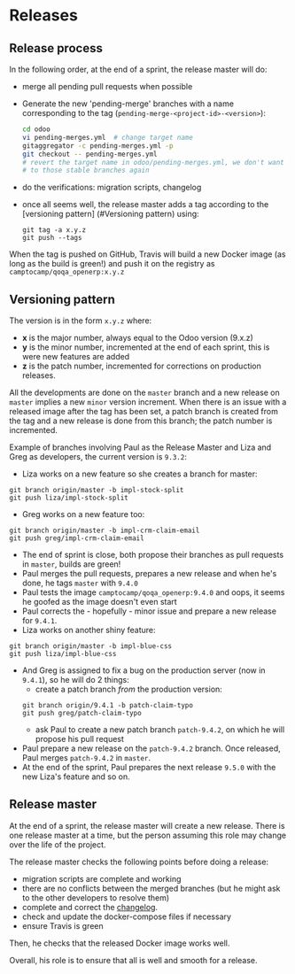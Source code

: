 # Releases

## Release process

In the following order, at the end of a sprint, the release master will do:

* merge all pending pull requests when possible
* Generate the new 'pending-merge' branches with a name corresponding to the tag (`pending-merge-<project-id>-<version>`):

  ```bash
  cd odoo
  vi pending-merges.yml  # change target name
  gitaggregator -c pending-merges.yml -p
  git checkout -- pending-merges.yml
  # revert the target name in odoo/pending-merges.yml, we don't want to write
  # to those stable branches again
  ```

* do the verifications: migration scripts, changelog
* once all seems well, the release master adds a tag according to
  the [versioning pattern] (#Versioning pattern) using:

  ```
  git tag -a x.y.z
  git push --tags
  ```
When the tag is pushed on GitHub, Travis will build a new Docker image (as
long as the build is green!) and push it on the registry as `camptocamp/qoqa_openerp:x.y.z`

## Versioning pattern

The version is in the form `x.y.z` where:

* **x** is the major number, always equal to the Odoo version (9.x.z)
* **y** is the minor number, incremented at the end of each sprint, this is
  were new features are added
* **z** is the patch number, incremented for corrections on production releases.

All the developments are done on the `master` branch and a new release on
`master` implies a new `minor` version increment.
When there is an issue with a released image after the tag has been set, a
patch branch is created from the tag and a new release is done from this
branch; the patch number is incremented.

Example of branches involving Paul as the Release Master and Liza and Greg as
developers, the current version is `9.3.2`:

* Liza works on a new feature so she creates a branch for master:

```
git branch origin/master -b impl-stock-split
git push liza/impl-stock-split
```

* Greg works on a new feature too:
```
git branch origin/master -b impl-crm-claim-email
git push greg/impl-crm-claim-email
```
* The end of sprint is close, both propose their branches as pull requests in
  `master`, builds are green!
* Paul merges the pull requests, prepares a new release and when he's done, he
  tags `master` with `9.4.0`
* Paul tests the image `camptocamp/qoqa_openerp:9.4.0` and oops, it seems he
  goofed as the image doesn't even start
* Paul corrects the - hopefully - minor issue and prepare a new release for
  `9.4.1`.
* Liza works on another shiny feature:
```
git branch origin/master -b impl-blue-css
git push liza/impl-blue-css
```
* And Greg is assigned to fix a bug on the production server (now in `9.4.1`),
  so he will do 2 things:
  * create a patch branch *from* the production version:
  ```
  git branch origin/9.4.1 -b patch-claim-typo
  git push greg/patch-claim-typo
  ```
  * ask Paul to create a new patch branch `patch-9.4.2`, on which he will
    propose his pull request
* Paul prepare a new release on the `patch-9.4.2` branch. Once released, Paul merges `patch-9.4.2` in `master`.
* At the end of the sprint, Paul prepares the next release `9.5.0` with the new Liza's feature and so on.

## Release master

At the end of a sprint, the release master will create a new release.
There is one release master at a time, but the person assuming this role may
change over the life of the project.

The release master checks the following points before doing a release:

* migration scripts are complete and working
* there are no conflicts between the merged branches (but he might ask to the
  other developers to resolve them)
* complete and correct the [changelog](../HISTORY.rst).
* check and update the docker-compose files if necessary
* ensure Travis is green

Then, he checks that the released Docker image works well.

Overall, his role is to ensure that all is well and smooth for a release.
